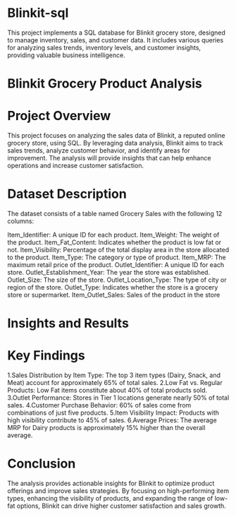 # Blinkit-sql
This project implements a SQL database for Blinkit grocery store, designed to manage inventory, sales, and customer data. It includes various queries for analyzing sales trends, inventory levels, and customer insights, providing valuable business intelligence.

# Blinkit Grocery Product Analysis

# Project Overview
This project focuses on analyzing the sales data of Blinkit, a reputed online grocery store, using SQL. By leveraging data analysis, Blinkit aims to track sales trends, analyze customer behavior, and identify areas for improvement. The analysis will provide insights that can help enhance operations and increase customer satisfaction.

# Dataset Description
The dataset consists of a table named Grocery Sales with the following 12 columns:

Item_Identifier: A unique ID for each product.
Item_Weight: The weight of the product.
Item_Fat_Content: Indicates whether the product is low fat or not.
Item_Visibility: Percentage of the total display area in the store allocated to the product.
Item_Type: The category or type of product.
Item_MRP: The maximum retail price of the product.
Outlet_Identifier: A unique ID for each store.
Outlet_Establishment_Year: The year the store was established.
Outlet_Size: The size of the store.
Outlet_Location_Type: The type of city or region of the store.
Outlet_Type: Indicates whether the store is a grocery store or supermarket.
Item_Outlet_Sales: Sales of the product in the store 

# Insights and Results
# Key Findings
1.Sales Distribution by Item Type: The top 3 item types (Dairy, Snack, and Meat) account for approximately 65% of total sales.
2.Low Fat vs. Regular Products: Low Fat items constitute about 40% of total products sold.
3.Outlet Performance: Stores in Tier 1 locations generate nearly 50% of total sales.
4.Customer Purchase Behavior: 60% of sales come from combinations of just five products.
5.Item Visibility Impact: Products with high visibility contribute to 45% of sales.
6.Average Prices: The average MRP for Dairy products is approximately 15% higher than the overall average.

# Conclusion
The analysis provides actionable insights for Blinkit to optimize product offerings and improve sales strategies. By focusing on high-performing item types, enhancing the visibility of products, and expanding the range of low-fat options, Blinkit can drive higher customer satisfaction and sales growth.
